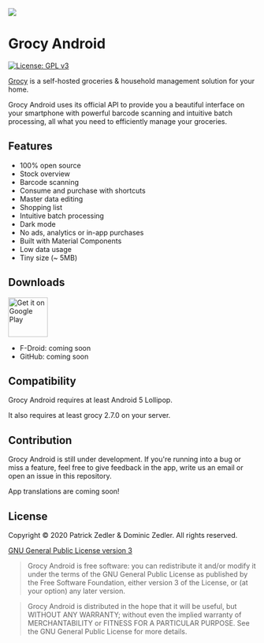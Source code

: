 <img src="https://raw.githubusercontent.com/patzly/grocy-android/cdb729f4f94e94f6f1025601ed86762405823e8a/images/github_header.png" />

# Grocy Android

[![License: GPL v3](https://img.shields.io/badge/License-GPLv3-blue.svg)](https://www.gnu.org/licenses/gpl-3.0)

[Grocy](https://grocy.info/) is a self-hosted groceries & household management solution for your home.


Grocy Android uses its official API to provide you a beautiful interface on your smartphone with powerful barcode scanning and intuitive batch processing, all what you need to efficiently manage your groceries.

## Features

* 100% open source
* Stock overview
* Barcode scanning
* Consume and purchase with shortcuts
* Master data editing
* Shopping list
* Intuitive batch processing
* Dark mode
* No ads, analytics or in-app purchases
* Built with Material Components
* Low data usage
* Tiny size (~ 5MB)

## Downloads

<a href='https://play.google.com/store/apps/details?id=xyz.zedler.patrick.grocy'><img alt='Get it on Google Play' height="80" src='https://play.google.com/intl/en_us/badges/static/images/badges/en_badge_web_generic.png'/></a>

* F-Droid: coming soon
* GitHub: coming soon

## Compatibility

Grocy Android requires at least Android 5 Lollipop.

It also requires at least grocy 2.7.0 on your server.

## Contribution

Grocy Android is still under development. If you're running into a bug or miss a feature, feel free to give feedback in the app, write us an email or open an issue in this repository.

App translations are coming soon!

## License

Copyright &copy; 2020 Patrick Zedler & Dominic Zedler. All rights reserved.

[GNU General Public License version 3](https://www.gnu.org/licenses/gpl.txt)

> Grocy Android is free software: you can redistribute it and/or modify it under the terms of the GNU General Public License as published by the Free Software Foundation, either version 3 of the License, or (at your option) any later version.

> Grocy Android is distributed in the hope that it will be useful, but WITHOUT ANY WARRANTY; without even the implied warranty of MERCHANTABILITY or FITNESS FOR A PARTICULAR PURPOSE. See the GNU General Public License for more details.
